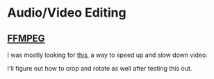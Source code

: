 # Audio/Video Editing

## [FFMPEG](https://ffmpeg.org/ffmpeg.html)

I was mostly looking for [this](https://trac.ffmpeg.org/wiki/How%20to%20speed%20up%20/%20slow%20down%20a%20video), a way to speed up and slow down video. 

I'll figure out how to crop and rotate as well after testing this out.